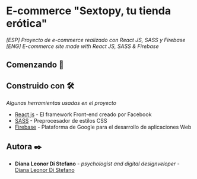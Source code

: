 # E-commerce "Sextopy, tu tienda erótica"

_[ESP] Proyecto de e-commerce realizado con React JS, SASS y Firebase_
_[ENG] E-commerce site made with React JS, SASS & Firebase_

## Comenzando 🚀

## Construido con 🛠️

_Algunas herramientas usadas en el proyecto_

* [React js](https://es.reactjs.org/) - El framework Front-end creado por Facebook
* [SASS](https://sass-lang.com/) - Preprocesador de estilos CSS
* [Firebase](https://firebase.google.com/) - Plataforma de Google para el desarrollo de aplicaciones Web

## Autora ✒️

* **Diana Leonor Di Stefano** - *psychologist and digital designveloper* - [Diana Leonor Di Stefano](https://www.linkedin.com/in/dianaledist/)
